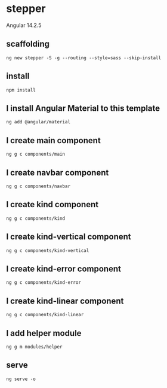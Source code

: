 # stepper

Angular 14.2.5

## scaffolding

```shell
ng new stepper -S -g --routing --style=sass --skip-install
```

## install

```shell
npm install
```

## I install Angular Material to this template

```shell
ng add @angular/material
```

## I create main component

```shell
ng g c components/main
```

## I create navbar component

```shell
ng g c components/navbar
```

## I create kind component

```shell
ng g c components/kind
```

## I create kind-vertical component

```shell
ng g c components/kind-vertical
```

## I create kind-error component

```shell
ng g c components/kind-error
```

## I create kind-linear component

```shell
ng g c components/kind-linear
```

## I add helper module

```shell
ng g m modules/helper
```

## serve

```shell
ng serve -o
```
